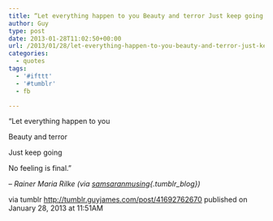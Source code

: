 ```yaml
---
title: “Let everything happen to you Beauty and terror Just keep going No feeling is final.”
author: Guy
type: post
date: 2013-01-28T11:02:50+00:00
url: /2013/01/28/let-everything-happen-to-you-beauty-and-terror-just-keep-going-no-feeling-is-final/
categories:
  - quotes
tags:
  - '#ifttt'
  - '#tumblr'
  - fb

---
```

“Let everything happen to you</br>

Beauty and terror</br>

Just keep going</br>

No feeling is final.”</br>

&#8211; _Rainer Maria Rilke (via [samsaranmusing][1]{.tumblr_blog})_

via tumblr <a href="http://tumblr.guyjames.com/post/41692762670" target="_blank">http://tumblr.guyjames.com/post/41692762670</a> published on January 28, 2013 at 11:51AM

 [1]: http://samsaranmusing.tumblr.com/